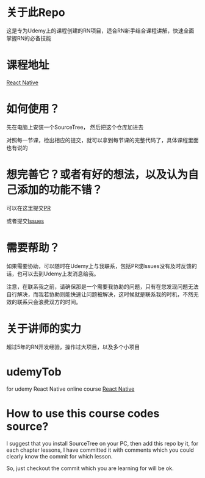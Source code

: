 # 关于此Repo

这是专为Udemy上的课程创建的RN项目，适合RN新手结合课程讲解，快速全面掌握RN的必备技能

# 课程地址 

[React Native](https://www.udemy.com/course/rn-react-native/learn/lecture/46279771)

# 如何使用？

先在电脑上安装一个SourceTree， 然后把这个仓库加进去

对照每一节课，检出相应的提交，就可以拿到每节课的完整代码了，具体课程里面也有说的

# 想完善它？或者有好的想法，以及认为自己添加的功能不错？

可以在这里提交[PR](https://github.com/gzqyl/udemyTob/pulls)

或者提交[Issues](https://github.com/gzqyl/udemyTob/issues)

# 需要帮助？

如果需要协助，可以随时在Udemy上与我联系，包括PR或Issues没有及时反馈的话，也可以去到Udemy上发消息给我。

注意，在联系我之前，请确保那是一个需要我协助的问题，只有在您发现问题无法自行解决，而我若协助则能快速让问题被解决，这时候就是联系我的时机，不然无效的联系只会浪费双方的时间。

# 关于讲师的实力

超过5年的RN开发经验，操作过大项目，以及多个小项目

# udemyTob

for udemy React Native online course [React Native](https://www.udemy.com/course/rn-react-native/learn/lecture/46279771)

# How to use this course codes source?

I suggest that you install SourceTree on your PC, then add this repo by it, for each chapter lessons, I have committed it with comments which you could clearly know the commit for which lesson.

So, just checkout the commit which you are learning for will be ok.
